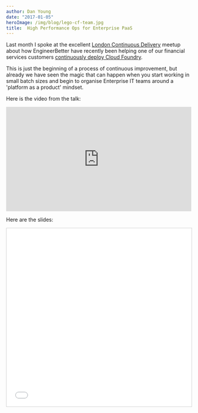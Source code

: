 ```yaml
---
author: Dan Young
date: "2017-01-05"
heroImage: /img/blog/lego-cf-team.jpg
title:  High Performance Ops for Enterprise PaaS
---
```


Last month I spoke at the excellent [London Continuous Delivery](https://www.meetup.com/London-Continuous-Delivery/) meetup about how EngineerBetter have recently been helping one of our financial services customers [continuously deploy Cloud Foundry](/2016/12/14/continuously-deploying-pivotal-cloudfoundry.html).

This is just the beginning of a process of continuous improvement, but already we have seen the magic that can happen when you start working in small batch sizes and begin to organise Enterprise IT teams around a 'platform as a product' mindset.
<!--more-->
Here is the video from the talk:

<style>.embed-container { position: relative; padding-bottom: 56.25%; height: 0; overflow: hidden; max-width: 100%; } .embed-container iframe, .embed-container object, .embed-container embed { position: absolute; top: 0; left: 0; width: 100%; height: 100%; }</style><div class='embed-container'><iframe src='https://player.vimeo.com/video/195472392' frameborder='0' webkitAllowFullScreen mozallowfullscreen allowFullScreen></iframe></div>

Here are the slides:

<iframe src="//www.slideshare.net/slideshow/embed_code/key/DtJe4XEbqtQYm9" width="595" height="485" frameborder="0" marginwidth="0" marginheight="0" scrolling="no" style="border:1px solid #CCC; border-width:1px; margin-bottom:5px; max-width: 100%;" allowfullscreen> </iframe>
